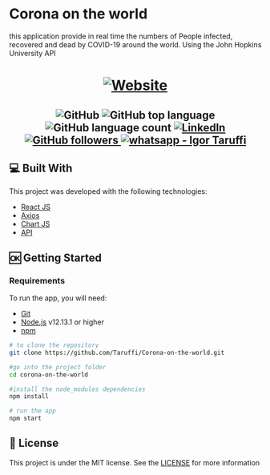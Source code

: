 # Corona on the world
this application provide in real time the numbers of People infected, recovered and dead by COVID-19 around the world.
Using the John Hopkins University API

<h1 align="center">
 <a href="https://taruffi.github.io/Corona-on-the-world" target="_blank">
<img alt="Website" src="https://img.shields.io/badge/Website-Online-brightgreen?style=for-the-badge&logo=appveyor">
</a>
</h1>
   
<h2 align="center">
<img alt="GitHub" src="https://img.shields.io/github/license/Taruffi/Corona-on-the-world?style=flat-square">
 
 <img alt="GitHub top language" src="https://img.shields.io/github/languages/top/Taruffi/Corona-on-the-world?style=flat-square">
 
 <img alt="GitHub language count" src="https://img.shields.io/github/languages/count/Taruffi/Corona-on-the-world?style=flat-square">
 
 <a href="https://www.linkedin.com/in/igor-taruffi/" target="_blank">
  <img alt="Linkedln" src="https://img.shields.io/badge/Linkedin--%23F8952D?style=social&logo=linkedin">
 </a>

<a href="https://github.com/Taruffi" target="_blank" >
  <img alt="GitHub followers" src="https://img.shields.io/github/followers/Taruffi?label=Taruffi&style=social">
 </a>

<a href="https://api.whatsapp.com/send?phone=5581998054079" target="_blank" >
  <img alt="whatsapp - Igor Taruffi" src="https://img.shields.io/badge/Whatsapp--%23F8952D?style=social&logo=whatsapp">
 </a>
</h2>



## :computer: Built With
This project was developed with the following technologies:

 * [React JS](https://reactjs.org/)
 * [Axios](https://github.com/axios/axios/)
 * [Chart JS](https://www.chartjs.org/)
 * [API](https://github.com/mathdroid/covid-19-api/)
 
 
 
## :ok: Getting Started

### Requirements

To run the app, you will need:
* [Git](https://git-scm.com)
* [Node.js](https://nodejs.org/) v12.13.1 or higher
* [npm](https://www.npmjs.com/) 



```bash
# to clone the repository
git clone https://github.com/Taruffi/Corona-on-the-world.git

#go into the project folder 
cd corona-on-the-world

#install the node_modules dependencies
npm install

# run the app
npm start

```


## :page_facing_up: License

This project is under the MIT license. See the [LICENSE](https://github.com/Taruffi/Corona-on-the-world/blob/master/LICENSE) for more information
